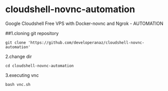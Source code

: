 # cloudshell-novnc-automation
Google Cloudshell Free VPS with Docker-novnc and Ngrok - AUTOMATION


##1.cloning git repository

``git clone 'https://github.com/developeranaz/cloudshell-novnc-automation'``

2.change dir

`cd cloudshell-novnc-automation`


3.executing vnc

`bash vnc.sh`

